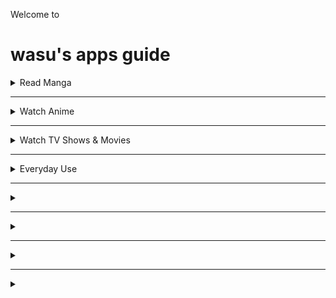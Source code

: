Welcome to
# wasu's apps guide

<details><summary>Read Manga</summary>

[**Tachiyomi**](https://tachiyomi.org/) and its [forks](https://tachiyomi.org/forks/). `FOSS` `Extension based`

</details>

---

<details><summary>Watch Anime</summary>

[Aniyomi](https://aniyomi.jmir.xyz/) `FOSS` `Extension based`
> Fork of Tachiyomi for anime. 

</details>

---

<details><summary>Watch TV Shows & Movies</summary>

[CloudStream](https://github.com/recloudstream/cloudstream) `FOSS` `Extension based`

</details>

---

<details><summary>Everyday Use</summary>

[FooView](https://www.fooview.com/) [`▶Google Play`](https://play.google.com/store/apps/details?id=com.fooview.android.fooview)  
> FooView is a floating ball with gestures, 500+ featuers all in one touch.

</details>

---

<details><summary></summary>

[]()

</details>

---

<details><summary></summary>

[]()

</details>

---

<details><summary></summary>

[]()

</details>

---

<details><summary></summary>

[]()

</details>
